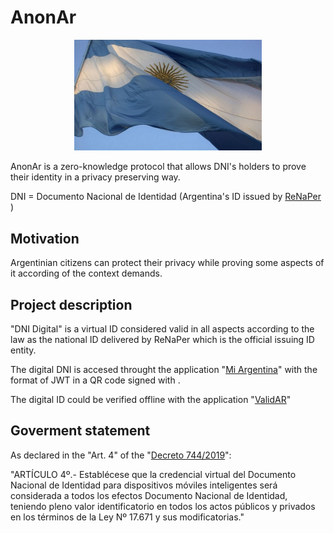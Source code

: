 # AnonAr

<p align="center">
  <img src="https://github.com/Lorenz29/anon-ar/blob/main/files/bandera-nacional-4.jpg" width="300">
</p>

AnonAr is a zero-knowledge protocol that allows DNI's holders to prove their identity in a privacy preserving way.

DNI = Documento Nacional de Identidad (Argentina's ID issued by [ReNaPer](https://www.argentina.gob.ar/interior/renaper) )


## Motivation

Argentinian citizens can protect their privacy while proving some aspects of it according of the context demands.


## Project description

"DNI Digital" is a virtual ID considered valid in all aspects according to the law as the national ID delivered by ReNaPer which is the official issuing ID entity.

The digital DNI is accesed throught the application "[Mi Argentina](https://www.argentina.gob.ar/miargentina)" with the format of JWT in a QR code signed with .

The digital ID could be verified offline with the application "[ValidAR](https://www.argentina.gob.ar/validar)"

## Goverment statement

As declared in the "Art. 4" of the "[Decreto 744/2019](https://www.boletinoficial.gob.ar/detalleAviso/primera/220176/20191030)": 

"ARTÍCULO 4º.- Establécese que la credencial virtual del Documento Nacional de Identidad para dispositivos móviles inteligentes será considerada a todos los efectos Documento Nacional de Identidad, teniendo pleno valor identificatorio en todos los actos públicos y privados en los términos de la Ley Nº 17.671 y sus modificatorias."